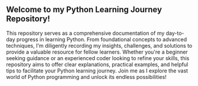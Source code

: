 ## Welcome to my Python Learning Journey Repository!

<p>
This repository serves as a comprehensive documentation of my day-to-day progress in learning Python. From foundational concepts to advanced techniques, I'm diligently recording my insights, challenges, and solutions to provide a valuable resource for fellow learners. Whether you're a beginner seeking guidance or an experienced coder looking to refine your skills, this repository aims to offer clear explanations, practical examples, and helpful tips to facilitate your Python learning journey. Join me as I explore the vast world of Python programming and unlock its endless possibilities!
</p>
